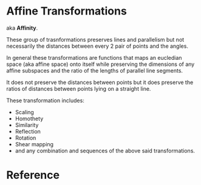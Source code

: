 # Affine Transformations

aka **Affinity**.

These group of trasnformations preserves lines and parallelism but not necessarily the distances between every 2 pair of points and the angles.

In general these transformations are functions that maps an eucledian space (aka affine space) onto itself while preserving the dimensions of any affine subspaces and the ratio of the lengths of parallel line segments.

It does not preserve the distances between points but it does preserve the ratios of distances between points lying on a straight line.

These transformation includes:

- Scaling
- Homothety
- Similarity
- Reflection
- Rotation
- Shear mapping
- and any combination and sequences of the above said transformations.





# Reference

[1]: https://en.wikipedia.org/wiki/Affine_transformation "Affine transformation - Wikipedia"



